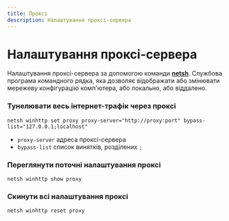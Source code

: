 ```yaml
---
title: Проксі
description: Налаштування проксі-сервера
---
```


# Налаштування проксі-сервера

Налаштування проксі-сервера за допомогою команди **[netsh](https://docs.microsoft.com/en-us/windows-server/administration/windows-commands/netsh 'Microsoft Dosc')**.
Службова програма командного рядка, яка дозволяє відображати або змінювати мережеву конфігурацію комп'ютера, або локально, або віддалено.

### Тунелювати весь інтернет-трафік через проксі

```
netsh winhttp set proxy proxy-server="http://proxy:port" bypass-list="127.0.0.1;localhost"
```

- `proxy-server` адреса проксі-сервера
- `bypass-list` список винятків, розділених `;`

### Переглянути поточні налаштування проксі

```
netsh winhttp show proxy
```

### Скинути всі налаштування проксі

```
netsh winhttp reset proxy
```
